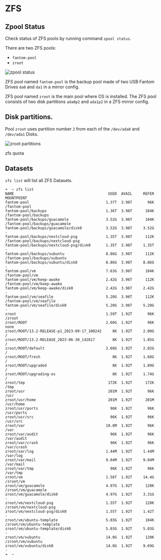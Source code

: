 # ZFS

## Zpool Status

Check status of ZFS pools by running command `zpool status`.

There are two ZFS pools:
- `fantom-pool`
- `zroot`

![zpool status](/images/zpool-status.png)

ZFS pool named `fantom-pool` is the backup pool made of two USB Fantom Drives `da0` and `da1` in a mirror config.

ZFS pool named `zroot` is the main pool where OS is installed.  The ZFS pool consists of two disk partitions `ada0p2` and `ada1p2` in a ZFS mirror config. 

## Disk partitions.

Pool `zroot` uses partition number `2` from each of the `/dev/ada0` and `/dev/ada1` Disks. 

![zroot partitions](/images/zroot-partitions.png)

zfs quota 


## Datasets

`zfs list` will list all ZFS Datasets.

```
➜  ~ zfs list
NAME                                           USED  AVAIL     REFER  MOUNTPOINT
fantom-pool                                   1.37T  3.96T       96K  /fantom-pool
fantom-pool/backups                           1.36T  3.96T      104K  /fantom-pool/backups
fantom-pool/backups/guacamole                 3.52G  3.96T      104K  /fantom-pool/backups/guacamole
fantom-pool/backups/guacamole/disk0           3.52G  3.96T     3.52G  -
fantom-pool/backups/nextcloud-psg             1.35T  3.96T      112K  /fantom-pool/backups/nextcloud-psg
fantom-pool/backups/nextcloud-psg/disk0       1.35T  3.96T     1.35T  -
fantom-pool/backups/xubuntu                   8.86G  3.96T      112K  /fantom-pool/backups/xubuntu
fantom-pool/backups/xubuntu/disk0             8.86G  3.96T     8.86G  -
fantom-pool/vm                                7.63G  3.96T      104K  /fantom-pool/vm
fantom-pool/vm/keep-awake                     2.42G  3.96T      112K  /fantom-pool/vm/keep-awake
fantom-pool/vm/keep-awake/disk0               2.42G  3.96T     2.42G  -
fantom-pool/vm/seafile                        5.20G  3.96T      112K  /fantom-pool/vm/seafile
fantom-pool/vm/seafile/disk0                  5.20G  3.96T     5.20G  -
zroot                                         1.59T  1.92T       96K  /zroot
zroot/ROOT                                    2.60G  1.92T       96K  none
zroot/ROOT/13.2-RELEASE-p1_2023-09-17_100242     8K  1.92T     2.00G  /
zroot/ROOT/13.2-RELEASE_2023-06-30_142817        8K  1.92T     1.85G  /
zroot/ROOT/default                            2.60G  1.92T     2.02G  /
zroot/ROOT/fresh                                 8K  1.92T     1.68G  /
zroot/ROOT/upgraded                              8K  1.92T     1.89G  /
zroot/ROOT/upgrading-os                          8K  1.92T     1.74G  /
zroot/tmp                                      172K  1.92T      172K  /tmp
zroot/usr                                      201M  1.92T       96K  /usr
zroot/usr/home                                 201M  1.92T      201M  /usr/home
zroot/usr/ports                                 96K  1.92T       96K  /usr/ports
zroot/usr/src                                   96K  1.92T       96K  /usr/src
zroot/var                                     10.8M  1.92T       96K  /var
zroot/var/audit                                 96K  1.92T       96K  /var/audit
zroot/var/crash                                 96K  1.92T       96K  /var/crash
zroot/var/log                                 1.44M  1.92T     1.44M  /var/log
zroot/var/mail                                9.04M  1.92T     9.04M  /var/mail
zroot/var/tmp                                   96K  1.92T       96K  /var/tmp
zroot/vm                                      1.58T  1.92T     14.4G  /zroot/vm
zroot/vm/guacamole                            4.97G  1.92T      120K  /zroot/vm/guacamole
zroot/vm/guacamole/disk0                      4.97G  1.92T     3.31G  -
zroot/vm/nextcloud-psg                        1.55T  1.92T      120K  /zroot/vm/nextcloud-psg
zroot/vm/nextcloud-psg/disk0                  1.55T  1.92T     1.42T  -
zroot/vm/ubuntu-template                      5.03G  1.92T      104K  /zroot/vm/ubuntu-template
zroot/vm/ubuntu-template/disk0                5.03G  1.92T     5.03G  -
zroot/vm/xubuntu                              14.0G  1.92T      120K  /zroot/vm/xubuntu
zroot/vm/xubuntu/disk0                        14.0G  1.92T     9.69G  -
➜  ~ 
```

